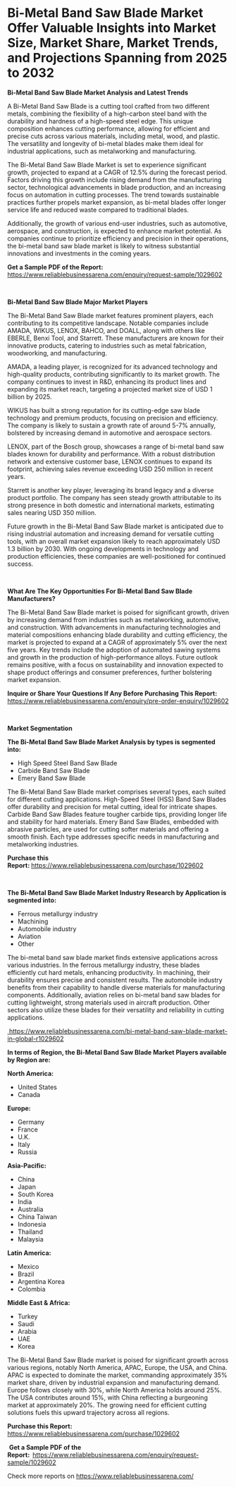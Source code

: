 <p><h1>Bi-Metal Band Saw Blade Market Offer Valuable Insights into Market Size, Market Share, Market Trends, and Projections Spanning from 2025 to 2032</h1></p><p><strong>Bi-Metal Band Saw Blade Market Analysis and Latest Trends</strong></p>
<p><p>A Bi-Metal Band Saw Blade is a cutting tool crafted from two different metals, combining the flexibility of a high-carbon steel band with the durability and hardness of a high-speed steel edge. This unique composition enhances cutting performance, allowing for efficient and precise cuts across various materials, including metal, wood, and plastic. The versatility and longevity of bi-metal blades make them ideal for industrial applications, such as metalworking and manufacturing.</p><p>The Bi-Metal Band Saw Blade Market is set to experience significant growth, projected to expand at a CAGR of 12.5% during the forecast period. Factors driving this growth include rising demand from the manufacturing sector, technological advancements in blade production, and an increasing focus on automation in cutting processes. The trend towards sustainable practices further propels market expansion, as bi-metal blades offer longer service life and reduced waste compared to traditional blades.</p><p>Additionally, the growth of various end-user industries, such as automotive, aerospace, and construction, is expected to enhance market potential. As companies continue to prioritize efficiency and precision in their operations, the bi-metal band saw blade market is likely to witness substantial innovations and investments in the coming years.</p></p>
<p><strong>Get a Sample PDF of the Report:&nbsp;</strong> <a href="https://www.reliablebusinessarena.com/enquiry/request-sample/1029602?utm_campaign=2793&utm_medium=2&utm_source=Github&utm_content=ia&utm_term=21032025&utm_id=bi-metal-band-saw-blade">https://www.reliablebusinessarena.com/enquiry/request-sample/1029602</a></p>
<p>&nbsp;</p>
<p><strong>Bi-Metal Band Saw Blade Major Market Players</strong></p>
<p><p>The Bi-Metal Band Saw Blade market features prominent players, each contributing to its competitive landscape. Notable companies include AMADA, WIKUS, LENOX, BAHCO, and DOALL, along with others like EBERLE, Benxi Tool, and Starrett. These manufacturers are known for their innovative products, catering to industries such as metal fabrication, woodworking, and manufacturing.</p><p>AMADA, a leading player, is recognized for its advanced technology and high-quality products, contributing significantly to its market growth. The company continues to invest in R&D, enhancing its product lines and expanding its market reach, targeting a projected market size of USD 1 billion by 2025.</p><p>WIKUS has built a strong reputation for its cutting-edge saw blade technology and premium products, focusing on precision and efficiency. The company is likely to sustain a growth rate of around 5-7% annually, bolstered by increasing demand in automotive and aerospace sectors.</p><p>LENOX, part of the Bosch group, showcases a range of bi-metal band saw blades known for durability and performance. With a robust distribution network and extensive customer base, LENOX continues to expand its footprint, achieving sales revenue exceeding USD 250 million in recent years.</p><p>Starrett is another key player, leveraging its brand legacy and a diverse product portfolio. The company has seen steady growth attributable to its strong presence in both domestic and international markets, estimating sales nearing USD 350 million.</p><p>Future growth in the Bi-Metal Band Saw Blade market is anticipated due to rising industrial automation and increasing demand for versatile cutting tools, with an overall market expansion likely to reach approximately USD 1.3 billion by 2030. With ongoing developments in technology and production efficiencies, these companies are well-positioned for continued success.</p></p>
<p>&nbsp;</p>
<p><strong>What Are The Key Opportunities For Bi-Metal Band Saw Blade Manufacturers?</strong></p>
<p><p>The Bi-Metal Band Saw Blade market is poised for significant growth, driven by increasing demand from industries such as metalworking, automotive, and construction. With advancements in manufacturing technologies and material compositions enhancing blade durability and cutting efficiency, the market is projected to expand at a CAGR of approximately 5% over the next five years. Key trends include the adoption of automated sawing systems and growth in the production of high-performance alloys. Future outlook remains positive, with a focus on sustainability and innovation expected to shape product offerings and consumer preferences, further bolstering market expansion.</p></p>
<p><strong>Inquire or Share Your Questions If Any Before Purchasing This Report:</strong> <a href="https://www.reliablebusinessarena.com/enquiry/pre-order-enquiry/1029602?utm_campaign=2793&utm_medium=2&utm_source=Github&utm_content=ia&utm_term=21032025&utm_id=bi-metal-band-saw-blade">https://www.reliablebusinessarena.com/enquiry/pre-order-enquiry/1029602</a></p>
<p>&nbsp;</p>
<p><strong>Market Segmentation</strong></p>
<p><strong>The Bi-Metal Band Saw Blade Market Analysis by types is segmented into:</strong></p>
<p><ul><li>High Speed Steel Band Saw Blade</li><li>Carbide Band Saw Blade</li><li>Emery Band Saw Blade</li></ul></p>
<p><p>The Bi-Metal Band Saw Blade market comprises several types, each suited for different cutting applications. High-Speed Steel (HSS) Band Saw Blades offer durability and precision for metal cutting, ideal for intricate shapes. Carbide Band Saw Blades feature tougher carbide tips, providing longer life and stability for hard materials. Emery Band Saw Blades, embedded with abrasive particles, are used for cutting softer materials and offering a smooth finish. Each type addresses specific needs in manufacturing and metalworking industries.</p></p>
<p><strong>Purchase this Report:&nbsp;</strong><a href="https://www.reliablebusinessarena.com/purchase/1029602?utm_campaign=2793&utm_medium=2&utm_source=Github&utm_content=ia&utm_term=21032025&utm_id=bi-metal-band-saw-blade">https://www.reliablebusinessarena.com/purchase/1029602</a></p>
<p>&nbsp;</p>
<p><strong>The Bi-Metal Band Saw Blade Market Industry Research by Application is segmented into:</strong></p>
<p><ul><li>Ferrous metallurgy industry</li><li>Machining</li><li>Automobile industry</li><li>Aviation</li><li>Other</li></ul></p>
<p><p>The bi-metal band saw blade market finds extensive applications across various industries. In the ferrous metallurgy industry, these blades efficiently cut hard metals, enhancing productivity. In machining, their durability ensures precise and consistent results. The automobile industry benefits from their capability to handle diverse materials for manufacturing components. Additionally, aviation relies on bi-metal band saw blades for cutting lightweight, strong materials used in aircraft production. Other sectors also utilize these blades for their versatility and reliability in cutting applications.</p></p>
<p><a href="https://www.reliablebusinessarena.com/bi-metal-band-saw-blade-market-in-global-r1029602?utm_campaign=2793&utm_medium=2&utm_source=Github&utm_content=ia&utm_term=21032025&utm_id=bi-metal-band-saw-blade">&nbsp;https://www.reliablebusinessarena.com/bi-metal-band-saw-blade-market-in-global-r1029602</a></p>
<p><strong>In terms of Region, the Bi-Metal Band Saw Blade Market Players available by Region are:</strong></p>
<p>
    <p> <strong> North America: </strong>
        <ul>
            <li>United States</li>
            <li>Canada</li>
        </ul>
        </p> 
    <p> <strong> Europe: </strong>
        <ul>
            <li>Germany</li>
            <li>France</li>
            <li>U.K.</li>
            <li>Italy</li>
            <li>Russia</li>
        </ul>
        </p> 
    <p> <strong> Asia-Pacific: </strong>
        <ul>
            <li>China</li>
            <li>Japan</li>
            <li>South Korea</li>
            <li>India</li>
            <li>Australia</li>
            <li>China Taiwan</li>
            <li>Indonesia</li>
            <li>Thailand</li>
            <li>Malaysia</li>
        </ul>
        </p> 
    <p> <strong> Latin America: </strong>
        <ul>
            <li>Mexico</li>
            <li>Brazil</li>
            <li>Argentina Korea</li>
            <li>Colombia</li>
        </ul>
        </p> 
    <p> <strong> Middle East & Africa: </strong>
        <ul>
            <li>Turkey</li>
            <li>Saudi</li>
            <li>Arabia</li>
            <li>UAE</li>
            <li>Korea</li>
        </ul>
    </p>
    </p>
<p><p>The Bi-Metal Band Saw Blade market is poised for significant growth across various regions, notably North America, APAC, Europe, the USA, and China. APAC is expected to dominate the market, commanding approximately 35% market share, driven by industrial expansion and manufacturing demand. Europe follows closely with 30%, while North America holds around 25%. The USA contributes around 15%, with China reflecting a burgeoning market at approximately 20%. The growing need for efficient cutting solutions fuels this upward trajectory across all regions.</p></p>
<p><strong>Purchase this Report: </strong><a href="https://www.reliablebusinessarena.com/purchase/1029602?utm_campaign=2793&utm_medium=2&utm_source=Github&utm_content=ia&utm_term=21032025&utm_id=bi-metal-band-saw-blade">https://www.reliablebusinessarena.com/purchase/1029602</a></p>
<p>&nbsp;<strong>Get a Sample PDF of the Report:&nbsp;&nbsp;</strong><a href="https://www.reliablebusinessarena.com/enquiry/request-sample/1029602?utm_campaign=2793&utm_medium=2&utm_source=Github&utm_content=ia&utm_term=21032025&utm_id=bi-metal-band-saw-blade">https://www.reliablebusinessarena.com/enquiry/request-sample/1029602</a></p>
<p><strong></strong></p>
<p>Check more reports on <a href="https://www.reliablebusinessarena.com/?utm_campaign=2793&utm_medium=2&utm_source=Github&utm_content=ia&utm_term=21032025&utm_id=bi-metal-band-saw-blade">https://www.reliablebusinessarena.com/</a></p>
